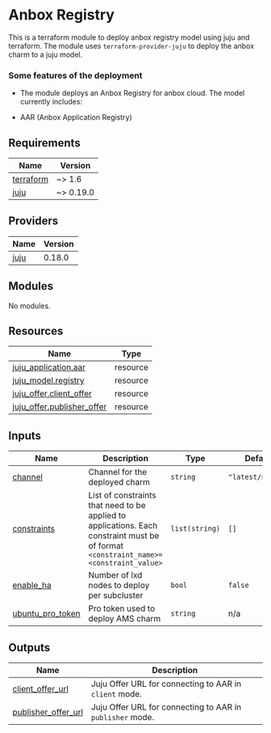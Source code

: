<!-- BEGIN_TF_DOCS -->
# Anbox Registry

This is a terraform module to deploy anbox registry model using juju and terraform.
The module uses `terraform-provider-juju` to deploy the anbox charm to a
juju model.

### Some features of the deployment

* The module deploys an Anbox Registry for anbox cloud. The model currently
includes:
- AAR (Anbox Application Registry)

## Requirements

| Name | Version |
|------|---------|
| <a name="requirement_terraform"></a> [terraform](#requirement\_terraform) | ~> 1.6 |
| <a name="requirement_juju"></a> [juju](#requirement\_juju) | ~> 0.19.0 |

## Providers

| Name | Version |
|------|---------|
| <a name="provider_juju"></a> [juju](#provider\_juju) | 0.18.0 |

## Modules

No modules.

## Resources

| Name | Type |
|------|------|
| [juju_application.aar](https://registry.terraform.io/providers/juju/juju/latest/docs/resources/application) | resource |
| [juju_model.registry](https://registry.terraform.io/providers/juju/juju/latest/docs/resources/model) | resource |
| [juju_offer.client_offer](https://registry.terraform.io/providers/juju/juju/latest/docs/resources/offer) | resource |
| [juju_offer.publisher_offer](https://registry.terraform.io/providers/juju/juju/latest/docs/resources/offer) | resource |

## Inputs

| Name | Description | Type | Default | Required |
|------|-------------|------|---------|:--------:|
| <a name="input_channel"></a> [channel](#input\_channel) | Channel for the deployed charm | `string` | `"latest/stable"` | no |
| <a name="input_constraints"></a> [constraints](#input\_constraints) | List of constraints that need to be applied to applications. Each constraint must be of format `<constraint_name>=<constraint_value>` | `list(string)` | `[]` | no |
| <a name="input_enable_ha"></a> [enable\_ha](#input\_enable\_ha) | Number of lxd nodes to deploy per subcluster | `bool` | `false` | no |
| <a name="input_ubuntu_pro_token"></a> [ubuntu\_pro\_token](#input\_ubuntu\_pro\_token) | Pro token used to deploy AMS charm | `string` | n/a | yes |

## Outputs

| Name | Description |
|------|-------------|
| <a name="output_client_offer_url"></a> [client\_offer\_url](#output\_client\_offer\_url) | Juju Offer URL for connecting to AAR in `client` mode. |
| <a name="output_publisher_offer_url"></a> [publisher\_offer\_url](#output\_publisher\_offer\_url) | Juju Offer URL for connecting to AAR in `publisher` mode. |
<!-- END_TF_DOCS -->